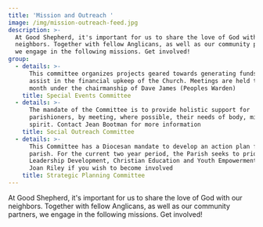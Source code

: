 ```yaml
---
title: 'Mission and Outreach '
image: /img/mission-outreach-feed.jpg
description: >-
  At Good Shepherd, it's important for us to share the love of God with our
  neighbors. Together with fellow Anglicans, as well as our community partners,
  we engage in the following missions. Get involved!
group:
  - details: >-
      This committee organizes projects geared towards generating funds to
      assist in the financial upkeep of the Church. Meetings are held twice a
      month under the chairmanship of Dave James (Peoples Warden)
    title: Special Events Committee
  - details: >-
      The mandate of the Committee is to provide holistic support for
      parishioners, by meeting, where possible, their needs of body, mind and
      spirit. Contact Jean Bootman for more information
    title: Social Outreach Committee
  - details: >-
      This Committee has a Diocesan mandate to develop an action plan for the
      parish. For the current two year period, the Parish seeks to prioritise
      Leadership Development, Christian Education and Youth Empowerment. Contact
      Joan Riley if you wish to become involved
    title: Strategic Planning Committee
---
```

At Good Shepherd, it's important for us to share the love of God with our neighbors. Together with fellow Anglicans, as well as our community partners, we engage in the following missions. Get involved!
